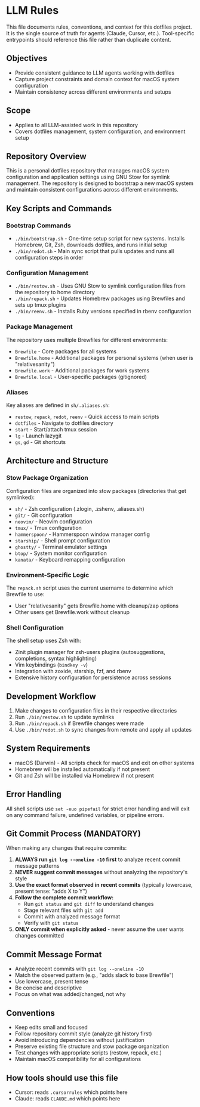 # LLM Rules

This file documents rules, conventions, and context for this dotfiles project. It is the single source of truth for agents (Claude, Cursor, etc.). Tool-specific entrypoints should reference this file rather than duplicate content.

## Objectives
- Provide consistent guidance to LLM agents working with dotfiles
- Capture project constraints and domain context for macOS system configuration
- Maintain consistency across different environments and setups

## Scope
- Applies to all LLM-assisted work in this repository
- Covers dotfiles management, system configuration, and environment setup

## Repository Overview

This is a personal dotfiles repository that manages macOS system configuration and application settings using GNU Stow for symlink management. The repository is designed to bootstrap a new macOS system and maintain consistent configurations across different environments.

## Key Scripts and Commands

### Bootstrap Commands
- `./bin/bootstrap.sh` - One-time setup script for new systems. Installs Homebrew, Git, Zsh, downloads dotfiles, and runs initial setup
- `./bin/redot.sh` - Main sync script that pulls updates and runs all configuration steps in order

### Configuration Management
- `./bin/restow.sh` - Uses GNU Stow to symlink configuration files from the repository to home directory
- `./bin/repack.sh` - Updates Homebrew packages using Brewfiles and sets up tmux plugins
- `./bin/reenv.sh` - Installs Ruby versions specified in rbenv configuration

### Package Management
The repository uses multiple Brewfiles for different environments:
- `Brewfile` - Core packages for all systems
- `Brewfile.home` - Additional packages for personal systems (when user is "relativesanity")
- `Brewfile.work` - Additional packages for work systems
- `Brewfile.local` - User-specific packages (gitignored)

### Aliases
Key aliases are defined in `sh/.aliases.sh`:
- `restow`, `repack`, `redot`, `reenv` - Quick access to main scripts
- `dotfiles` - Navigate to dotfiles directory
- `start` - Start/attach tmux session
- `lg` - Launch lazygit
- `gs`, `gd` - Git shortcuts

## Architecture and Structure

### Stow Package Organization
Configuration files are organized into stow packages (directories that get symlinked):
- `sh/` - Zsh configuration (.zlogin, .zshenv, .aliases.sh)
- `git/` - Git configuration
- `neovim/` - Neovim configuration
- `tmux/` - Tmux configuration
- `hammerspoon/` - Hammerspoon window manager config
- `starship/` - Shell prompt configuration
- `ghostty/` - Terminal emulator settings
- `btop/` - System monitor configuration
- `kanata/` - Keyboard remapping configuration

### Environment-Specific Logic
The `repack.sh` script uses the current username to determine which Brewfile to use:
- User "relativesanity" gets Brewfile.home with cleanup/zap options
- Other users get Brewfile.work without cleanup

### Shell Configuration
The shell setup uses Zsh with:
- Zinit plugin manager for zsh-users plugins (autosuggestions, completions, syntax highlighting)
- Vim keybindings (`bindkey -v`)
- Integration with zoxide, starship, fzf, and rbenv
- Extensive history configuration for persistence across sessions

## Development Workflow

1. Make changes to configuration files in their respective directories
2. Run `./bin/restow.sh` to update symlinks
3. Run `./bin/repack.sh` if Brewfile changes were made
4. Use `./bin/redot.sh` to sync changes from remote and apply all updates

## System Requirements

- macOS (Darwin) - All scripts check for macOS and exit on other systems
- Homebrew will be installed automatically if not present
- Git and Zsh will be installed via Homebrew if not present

## Error Handling

All shell scripts use `set -euo pipefail` for strict error handling and will exit on any command failure, undefined variables, or pipeline errors.

## Git Commit Process (MANDATORY)

When making any changes that require commits:

1. **ALWAYS run `git log --oneline -10` first** to analyze recent commit message patterns
2. **NEVER suggest commit messages** without analyzing the repository's style
3. **Use the exact format observed in recent commits** (typically lowercase, present tense: "adds X to Y")
4. **Follow the complete commit workflow:**
   - Run `git status` and `git diff` to understand changes
   - Stage relevant files with `git add`
   - Commit with analyzed message format
   - Verify with `git status`
5. **ONLY commit when explicitly asked** - never assume the user wants changes committed

## Commit Message Format
- Analyze recent commits with `git log --oneline -10` 
- Match the observed pattern (e.g., "adds slack to base Brewfile")
- Use lowercase, present tense
- Be concise and descriptive
- Focus on what was added/changed, not why

## Conventions

- Keep edits small and focused
- Follow repository commit style (analyze git history first)
- Avoid introducing dependencies without justification
- Preserve existing file structure and stow package organization
- Test changes with appropriate scripts (restow, repack, etc.)
- Maintain macOS compatibility for all configurations

## How tools should use this file

- Cursor: reads `.cursorrules` which points here
- Claude: reads `CLAUDE.md` which points here